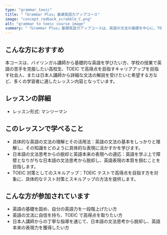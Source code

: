 ```yaml
---
type: "grammar_toeic"
title: "「Grammar Plus」基礎英語力アップコース"
image: "concept_redback_scrabble_C.png"
alt: "grammar to toeic course image"
summary: "「Grammar Plus」基礎英語力アップコースは、英語の文法の基礎を中心に、TOEICテスト対策や英語学力の一般的な向上に特化したコースです。文法知識を活用して実際の英語表現を理解し、自身の言葉で表現できる力を身につけることが目標です。"
---
```


## こんな方におすすめ

本コースは、バイリンガル講師から基礎的な英語を学びたい方、学校の授業で英語の苦手を克服したい高校生、TOEIC で高得点を目指すキャリアアップを目指す社会人、または日本人講師から詳細な文法の解説を受けたいと希望する方など、多くの学習者に適したレッスン内容となっています。

## レッスンの詳細

- レッスン形式: マンツーマン

## このレッスンで学べること

- 具体的な英語の文法の理解とその活用法：英語の文法の基本をしっかりと理解し、その知識をどのように具体的な表現に活かすかを学びます。
- 日本語の文法思考からの脱却と英語本来の表現への適応：英語を学ぶ上で障壁となりがちな日本語の文法思考から脱却し、英語表現の本質を掴むことを目指します。
- TOEIC 対策としてのスキルアップ：TOEIC テストで高得点を目指す方を対象に、具体的なテスト対策とスキルアップの方法を提供します。

## こんな方が参加されています

- 英語の基礎を固め、自分の英語力を一段階上げたい方
- 英語の文法に自信を持ち、TOEIC で高得点を取りたい方
- 日本人講師からの丁寧な指導を通じて、日本語の文法思考から脱却し、英語本来の表現力を獲得したい方
